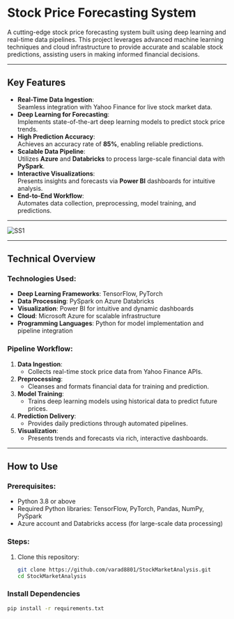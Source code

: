 # **Stock Price Forecasting System**  

A cutting-edge stock price forecasting system built using deep learning and real-time data pipelines. This project leverages advanced machine learning techniques and cloud infrastructure to provide accurate and scalable stock predictions, assisting users in making informed financial decisions.

---

## **Key Features**  
- **Real-Time Data Ingestion**:  
  Seamless integration with Yahoo Finance for live stock market data.  
- **Deep Learning for Forecasting**:  
  Implements state-of-the-art deep learning models to predict stock price trends.  
- **High Prediction Accuracy**:  
  Achieves an accuracy rate of **85%**, enabling reliable predictions.  
- **Scalable Data Pipeline**:  
  Utilizes **Azure** and **Databricks** to process large-scale financial data with **PySpark**.  
- **Interactive Visualizations**:  
  Presents insights and forecasts via **Power BI** dashboards for intuitive analysis.  
- **End-to-End Workflow**:  
  Automates data collection, preprocessing, model training, and predictions.

---
![SS1](https://github.com/user-attachments/assets/7c5ea5be-2204-476c-80ed-cbe1c3361b14)

---

## **Technical Overview**  

### **Technologies Used**:  
- **Deep Learning Frameworks**: TensorFlow, PyTorch  
- **Data Processing**: PySpark on Azure Databricks  
- **Visualization**: Power BI for intuitive and dynamic dashboards  
- **Cloud**: Microsoft Azure for scalable infrastructure  
- **Programming Languages**: Python for model implementation and pipeline integration  

### **Pipeline Workflow**:  
1. **Data Ingestion**:  
   - Collects real-time stock price data from Yahoo Finance APIs.  
2. **Preprocessing**:  
   - Cleanses and formats financial data for training and prediction.  
3. **Model Training**:  
   - Trains deep learning models using historical data to predict future prices.  
4. **Prediction Delivery**:  
   - Provides daily predictions through automated pipelines.  
5. **Visualization**:  
   - Presents trends and forecasts via rich, interactive dashboards.  

---

## **How to Use**  

### Prerequisites:  
- Python 3.8 or above  
- Required Python libraries: TensorFlow, PyTorch, Pandas, NumPy, PySpark  
- Azure account and Databricks access (for large-scale data processing)  

### Steps:  
1. Clone this repository:  
   ```bash
   git clone https://github.com/varad8801/StockMarketAnalysis.git
   cd StockMarketAnalysis

### **Install Dependencies**  
```bash
pip install -r requirements.txt
```



